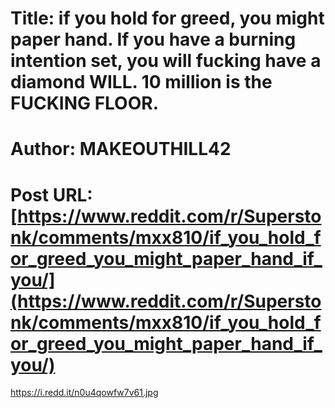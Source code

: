 # Title: if you hold for greed, you might paper hand. If you have a burning intention set, you will fucking have a diamond WILL. 10 million is the FUCKING FLOOR.
# Author: MAKEOUTHILL42
# Post URL: [https://www.reddit.com/r/Superstonk/comments/mxx810/if_you_hold_for_greed_you_might_paper_hand_if_you/](https://www.reddit.com/r/Superstonk/comments/mxx810/if_you_hold_for_greed_you_might_paper_hand_if_you/)


https://i.redd.it/n0u4qowfw7v61.jpg